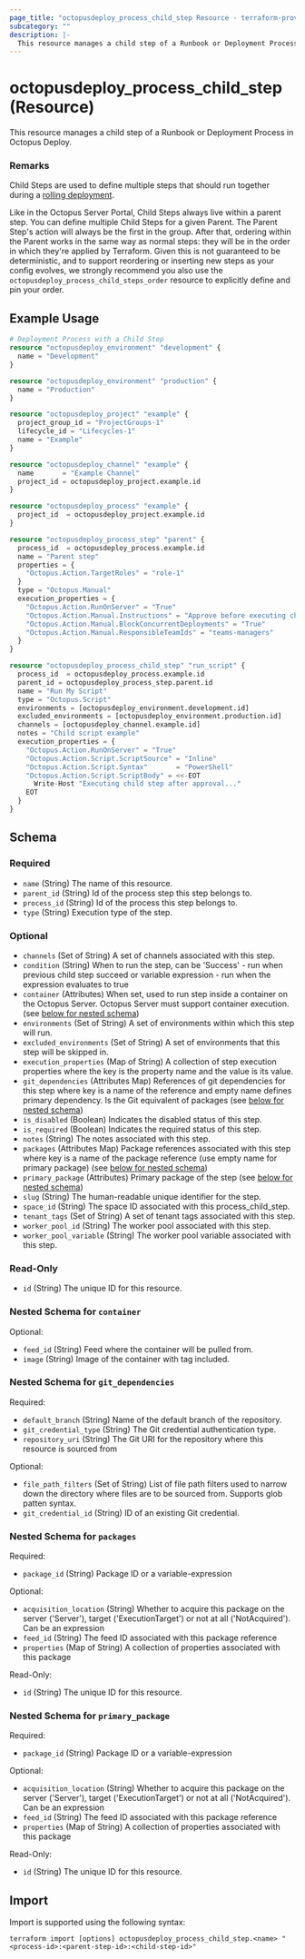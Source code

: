 ```yaml
---
page_title: "octopusdeploy_process_child_step Resource - terraform-provider-octopusdeploy"
subcategory: ""
description: |-
  This resource manages a child step of a Runbook or Deployment Process in Octopus Deploy.
---
```


# octopusdeploy_process_child_step (Resource)

This resource manages a child step of a Runbook or Deployment Process in Octopus Deploy.

### Remarks
Child Steps are used to define multiple steps that should run together during a [rolling deployment](https://oc.to/Rolling-Deployments).

Like in the Octopus Server Portal, Child Steps always live within a parent step. You can define multiple Child Steps for a given Parent. The Parent Step's action will always be the first in the group. After that, ordering within the Parent works in the same way as normal steps: they will be in the order in which they're applied by Terraform. Given this is not guaranteed to be deterministic, and to support reordering or inserting new steps as your config evolves, we strongly recommend you also use the `octopusdeploy_process_child_steps_order` resource to explicitly define and pin your order.


## Example Usage

```terraform
# Deployment Process with a Child Step
resource "octopusdeploy_environment" "development" {
  name = "Development"
}

resource "octopusdeploy_environment" "production" {
  name = "Production"
}

resource "octopusdeploy_project" "example" {
  project_group_id = "ProjectGroups-1"
  lifecycle_id = "Lifecycles-1"
  name = "Example"
}

resource "octopusdeploy_channel" "example" {
  name       = "Example Channel"
  project_id = octopusdeploy_project.example.id
}

resource "octopusdeploy_process" "example" {
  project_id  = octopusdeploy_project.example.id
}

resource "octopusdeploy_process_step" "parent" {
  process_id  = octopusdeploy_process.example.id
  name = "Parent step"
  properties = {
    "Octopus.Action.TargetRoles" = "role-1"
  }
  type = "Octopus.Manual"
  execution_properties = {
    "Octopus.Action.RunOnServer" = "True"
    "Octopus.Action.Manual.Instructions" = "Approve before executing child steps"
    "Octopus.Action.Manual.BlockConcurrentDeployments" = "True"
    "Octopus.Action.Manual.ResponsibleTeamIds" = "teams-managers"
  }
}

resource "octopusdeploy_process_child_step" "run_script" {
  process_id  = octopusdeploy_process.example.id
  parent_id = octopusdeploy_process_step.parent.id
  name = "Run My Script"
  type = "Octopus.Script"
  environments = [octopusdeploy_environment.development.id]
  excluded_environments = [octopusdeploy_environment.production.id]
  channels = [octopusdeploy_channel.example.id]
  notes = "Child script example"
  execution_properties = {
    "Octopus.Action.RunOnServer" = "True"
    "Octopus.Action.Script.ScriptSource" = "Inline"
    "Octopus.Action.Script.Syntax"       = "PowerShell"
    "Octopus.Action.Script.ScriptBody" = <<-EOT
      Write-Host "Executing child step after approval..."
    EOT
  }
}
```

<!-- schema generated by tfplugindocs -->
## Schema

### Required

- `name` (String) The name of this resource.
- `parent_id` (String) Id of the process step this step belongs to.
- `process_id` (String) Id of the process this step belongs to.
- `type` (String) Execution type of the step.

### Optional

- `channels` (Set of String) A set of channels associated with this step.
- `condition` (String) When to run the step, can be 'Success' - run when previous child step succeed or variable expression - run when the expression evaluates to true
- `container` (Attributes) When set, used to run step inside a container on the Octopus Server. Octopus Server must support container execution. (see [below for nested schema](#nestedatt--container))
- `environments` (Set of String) A set of environments within which this step will run.
- `excluded_environments` (Set of String) A set of environments that this step will be skipped in.
- `execution_properties` (Map of String) A collection of step execution properties where the key is the property name and the value is its value.
- `git_dependencies` (Attributes Map) References of git dependencies for this step where key is a name of the reference and empty name defines primary dependency. Is the Git equivalent of packages (see [below for nested schema](#nestedatt--git_dependencies))
- `is_disabled` (Boolean) Indicates the disabled status of this step.
- `is_required` (Boolean) Indicates the required status of this step.
- `notes` (String) The notes associated with this step.
- `packages` (Attributes Map) Package references associated with this step where key is a name of the package reference (use empty name for primary package) (see [below for nested schema](#nestedatt--packages))
- `primary_package` (Attributes) Primary package of the step (see [below for nested schema](#nestedatt--primary_package))
- `slug` (String) The human-readable unique identifier for the step.
- `space_id` (String) The space ID associated with this process_child_step.
- `tenant_tags` (Set of String) A set of tenant tags associated with this step.
- `worker_pool_id` (String) The worker pool associated with this step.
- `worker_pool_variable` (String) The worker pool variable associated with this step.

### Read-Only

- `id` (String) The unique ID for this resource.

<a id="nestedatt--container"></a>
### Nested Schema for `container`

Optional:

- `feed_id` (String) Feed where the container will be pulled from.
- `image` (String) Image of the container with tag included.


<a id="nestedatt--git_dependencies"></a>
### Nested Schema for `git_dependencies`

Required:

- `default_branch` (String) Name of the default branch of the repository.
- `git_credential_type` (String) The Git credential authentication type.
- `repository_uri` (String) The Git URI for the repository where this resource is sourced from

Optional:

- `file_path_filters` (Set of String) List of file path filters used to narrow down the directory where files are to be sourced from. Supports glob patten syntax.
- `git_credential_id` (String) ID of an existing Git credential.


<a id="nestedatt--packages"></a>
### Nested Schema for `packages`

Required:

- `package_id` (String) Package ID or a variable-expression

Optional:

- `acquisition_location` (String) Whether to acquire this package on the server ('Server'), target ('ExecutionTarget') or not at all ('NotAcquired'). Can be an expression
- `feed_id` (String) The feed ID associated with this package reference
- `properties` (Map of String) A collection of properties associated with this package

Read-Only:

- `id` (String) The unique ID for this resource.


<a id="nestedatt--primary_package"></a>
### Nested Schema for `primary_package`

Required:

- `package_id` (String) Package ID or a variable-expression

Optional:

- `acquisition_location` (String) Whether to acquire this package on the server ('Server'), target ('ExecutionTarget') or not at all ('NotAcquired'). Can be an expression
- `feed_id` (String) The feed ID associated with this package reference
- `properties` (Map of String) A collection of properties associated with this package

Read-Only:

- `id` (String) The unique ID for this resource.

## Import

Import is supported using the following syntax:

```shell
terraform import [options] octopusdeploy_process_child_step.<name> "<process-id>:<parent-step-id>:<child-step-id>"
```
